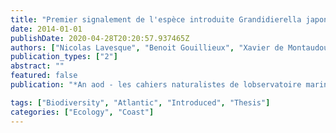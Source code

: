 ```yaml
---
title: "Premier signalement de l'espèce introduite Grandidierella japonica Stephensen, 1938 (Crustacea: Amphipoda : Aoridae) dans le bassin d'Arcachon"
date: 2014-01-01
publishDate: 2020-04-28T20:20:57.937465Z
authors: ["Nicolas Lavesque", "Benoit Gouillieux", "Xavier de Montaudouin", "Guy Bachelet", "admin", "E Simonet"]
publication_types: ["2"]
abstract: ""
featured: false
publication: "*An aod - les cahiers naturalistes de lobservatoire marin*"

tags: ["Biodiversity", "Atlantic", "Introduced", "Thesis"]
categories: ["Ecology", "Coast"]
---
```


